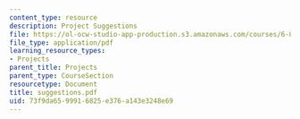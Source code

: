 ```yaml
---
content_type: resource
description: Project Suggestions
file: https://ol-ocw-studio-app-production.s3.amazonaws.com/courses/6-827-multithreaded-parallelism-languages-and-compilers-fall-2002/73f9da6599916825e376a143e3248e69_suggestions.pdf
file_type: application/pdf
learning_resource_types:
- Projects
parent_title: Projects
parent_type: CourseSection
resourcetype: Document
title: suggestions.pdf
uid: 73f9da65-9991-6825-e376-a143e3248e69
---
```

